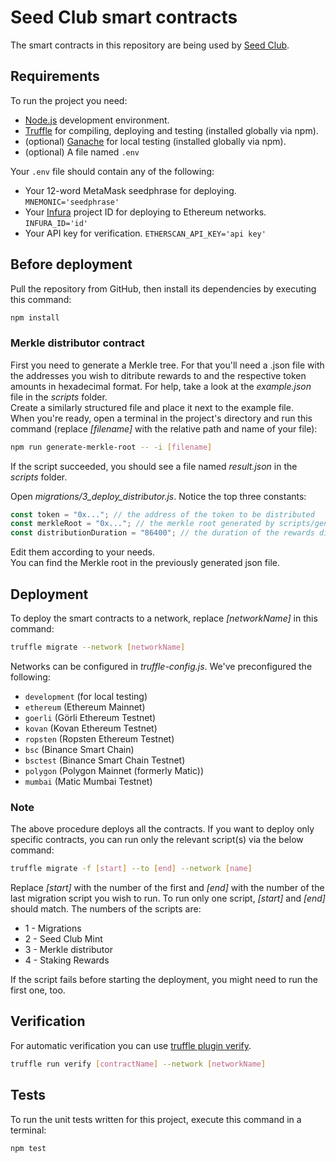 # Seed Club smart contracts

The smart contracts in this repository are being used by [Seed Club](https://seedclub.xyz).

## Requirements

To run the project you need:

- [Node.js](https://nodejs.org) development environment.
- [Truffle](https://www.trufflesuite.com/truffle) for compiling, deploying and testing (installed globally via npm).
- (optional) [Ganache](https://www.trufflesuite.com/ganache) for local testing (installed globally via npm).
- (optional) A file named `.env`

Your `.env` file should contain any of the following:

- Your 12-word MetaMask seedphrase for deploying.
  `MNEMONIC='seedphrase'`
- Your [Infura](https://infura.io) project ID for deploying to Ethereum networks.
  `INFURA_ID='id'`
- Your API key for verification.
  `ETHERSCAN_API_KEY='api key'`

## Before deployment

Pull the repository from GitHub, then install its dependencies by executing this command:

```bash
npm install
```

### Merkle distributor contract

First you need to generate a Merkle tree. For that you'll need a .json file with the addresses you wish to ditribute rewards to and the respective token amounts in hexadecimal format. For help, take a look at the _example.json_ file in the _scripts_ folder.  
Create a similarly structured file and place it next to the example file.  
When you're ready, open a terminal in the project's directory and run this command (replace _[filename]_ with the relative path and name of your file):

```bash
npm run generate-merkle-root -- -i [filename]
```

If the script succeeded, you should see a file named _result.json_ in the _scripts_ folder.

Open _migrations/3_deploy_distributor.js_. Notice the top three constants:

```javascript
const token = "0x..."; // the address of the token to be distributed
const merkleRoot = "0x..."; // the merkle root generated by scripts/generate-merkle-root.ts
const distributionDuration = "86400"; // the duration of the rewards distribution in seconds
```

Edit them according to your needs.  
You can find the Merkle root in the previously generated json file.

## Deployment

To deploy the smart contracts to a network, replace _[networkName]_ in this command:

```bash
truffle migrate --network [networkName]
```

Networks can be configured in _truffle-config.js_. We've preconfigured the following:

- `development` (for local testing)
- `ethereum` (Ethereum Mainnet)
- `goerli` (Görli Ethereum Testnet)
- `kovan` (Kovan Ethereum Testnet)
- `ropsten` (Ropsten Ethereum Testnet)
- `bsc` (Binance Smart Chain)
- `bsctest` (Binance Smart Chain Testnet)
- `polygon` (Polygon Mainnet (formerly Matic))
- `mumbai` (Matic Mumbai Testnet)

### Note

The above procedure deploys all the contracts. If you want to deploy only specific contracts, you can run only the relevant script(s) via the below command:

```bash
truffle migrate -f [start] --to [end] --network [name]
```

Replace _[start]_ with the number of the first and _[end]_ with the number of the last migration script you wish to run. To run only one script, _[start]_ and _[end]_ should match. The numbers of the scripts are:

- 1 - Migrations
- 2 - Seed Club Mint
- 3 - Merkle distributor
- 4 - Staking Rewards

If the script fails before starting the deployment, you might need to run the first one, too.

## Verification

For automatic verification you can use [truffle plugin verify](https://github.com/rkalis/truffle-plugin-verify).

```bash
truffle run verify [contractName] --network [networkName]
```

## Tests

To run the unit tests written for this project, execute this command in a terminal:

```bash
npm test
```
